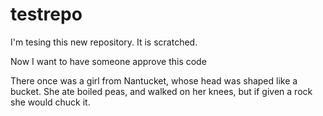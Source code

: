 # testrepo

I'm tesing this new repository.  It is scratched.

Now I want to have someone approve this code

There once was a girl from Nantucket,
whose head was shaped like a bucket.
She ate boiled peas,
and walked on her knees,
but if given a rock she would chuck it.
